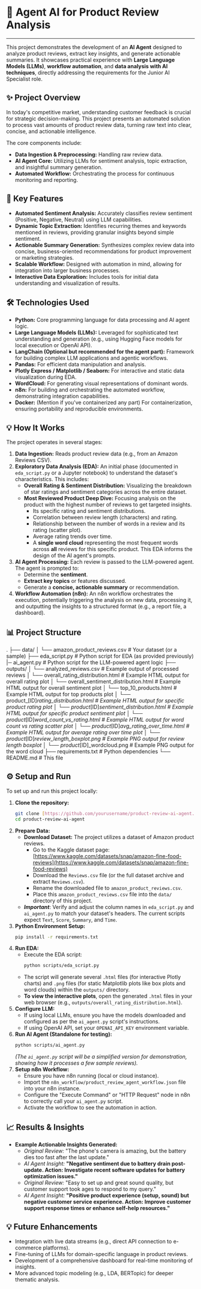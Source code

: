# 🤖 Agent AI for Product Review Analysis

---

This project demonstrates the development of an **AI Agent** designed to analyze product reviews, extract key insights, and generate actionable summaries. It showcases practical experience with **Large Language Models (LLMs)**, **workflow automation**, and **data analysis with AI techniques**, directly addressing the requirements for the Junior AI Specialist role.

## ✨ Project Overview

In today's competitive market, understanding customer feedback is crucial for strategic decision-making. This project presents an automated solution to process vast amounts of product review data, turning raw text into clear, concise, and actionable intelligence.

The core components include:

* **Data Ingestion & Preprocessing:** Handling raw review data.
* **AI Agent Core:** Utilizing LLMs for sentiment analysis, topic extraction, and insightful summary generation.
* **Automated Workflow:** Orchestrating the process for continuous monitoring and reporting.

## 🚀 Key Features

* **Automated Sentiment Analysis:** Accurately classifies review sentiment (Positive, Negative, Neutral) using LLM capabilities.
* **Dynamic Topic Extraction:** Identifies recurring themes and keywords mentioned in reviews, providing granular insights beyond simple sentiment.
* **Actionable Summary Generation:** Synthesizes complex review data into concise, business-oriented recommendations for product improvement or marketing strategies.
* **Scalable Workflow:** Designed with automation in mind, allowing for integration into larger business processes.
* **Interactive Data Exploration:** Includes tools for initial data understanding and visualization of results.

## 🛠️ Technologies Used

* **Python:** Core programming language for data processing and AI agent logic.
* **Large Language Models (LLMs):** Leveraged for sophisticated text understanding and generation (e.g., using Hugging Face models for local execution or OpenAI API).
* **LangChain (Optional but recommended for the agent part):** Framework for building complex LLM applications and agentic workflows.
* **Pandas:** For efficient data manipulation and analysis.
* **Plotly Express / Matplotlib / Seaborn:** For interactive and static data visualization during EDA.
* **WordCloud:** For generating visual representations of dominant words.
* **n8n:** For building and orchestrating the automated workflow, demonstrating integration capabilities.
* **Docker:** (Mention if you've containerized any part) For containerization, ensuring portability and reproducible environments.

## 💡 How It Works

The project operates in several stages:

1.  **Data Ingestion:** Reads product review data (e.g., from an Amazon Reviews CSV).
2.  **Exploratory Data Analysis (EDA):** An initial phase (documented in `eda_script.py` or a Jupyter notebook) to understand the dataset's characteristics. This includes:
    * **Overall Rating & Sentiment Distribution:** Visualizing the breakdown of star ratings and sentiment categories across the entire dataset.
    * **Most Reviewed Product Deep Dive:** Focusing analysis on the product with the highest number of reviews to get targeted insights.
        * Its specific rating and sentiment distributions.
        * Correlation between review length (characters) and rating.
        * Relationship between the number of words in a review and its rating (scatter plot).
        * Average rating trends over time.
        * A **single word cloud** representing the most frequent words across **all** reviews for this specific product.
    This EDA informs the design of the AI agent's prompts.
3.  **AI Agent Processing:** Each review is passed to the LLM-powered agent. The agent is prompted to:
    * Determine the **sentiment**.
    * **Extract key topics** or features discussed.
    * Generate a **concise, actionable summary** or recommendation.
4.  **Workflow Automation (n8n):** An n8n workflow orchestrates the execution, potentially triggering the analysis on new data, processing it, and outputting the insights to a structured format (e.g., a report file, a dashboard).

## 📊 Project Structure

.
├── data/
│   └── amazon_product_reviews.csv  # Your dataset (or a sample)
├── eda_script.py               # Python script for EDA (as provided previously)
|─ ai_agent.py                 # Python script for the LLM-powered agent logic
├── outputs/
│   └── analyzed_reviews.csv        # Example output of processed reviews
│   └── overall_rating_distribution.html # Example HTML output for overall rating plot
│   └── overall_sentiment_distribution.html # Example HTML output for overall sentiment plot
│   └── top_10_products.html        # Example HTML output for top products plot
│   └── product_[ID]_rating_distribution.html # Example HTML output for specific product rating plot
│   └── product_[ID]_sentiment_distribution.html # Example HTML output for specific product sentiment plot
│   └── product_[ID]_word_count_vs_rating.html # Example HTML output for word count vs rating scatter plot
│   └── product_[ID]_avg_rating_over_time.html # Example HTML output for average rating over time plot
│   └── product_[ID]_review_length_boxplot.png # Example PNG output for review length boxplot
│   └── product_[ID]_wordcloud.png # Example PNG output for the word cloud
├── requirements.txt                # Python dependencies
└── README.md                       # This file


## ⚙️ Setup and Run

To set up and run this project locally:

1.  **Clone the repository:**
    ```bash
    git clone [https://github.com/yourusername/product-review-ai-agent.git](https://github.com/yourusername/product-review-ai-agent.git)
    cd product-review-ai-agent
    ```
2.  **Prepare Data:**
    * **Download Dataset:** The project utilizes a dataset of Amazon product reviews.
        * Go to the Kaggle dataset page: [https://www.kaggle.com/datasets/snap/amazon-fine-food-reviews](https://www.kaggle.com/datasets/snap/amazon-fine-food-reviews)
        * Download the `Reviews.csv` file (or the full dataset archive and extract `Reviews.csv`).
        * Rename the downloaded file to `amazon_product_reviews.csv`.
        * Place this `amazon_product_reviews.csv` file into the `data/` directory of this project.
    * **_Important_**: Verify and adjust the column names in `eda_script.py` and `ai_agent.py` to match your dataset's headers. The current scripts expect `Text`, `Score`, `Summary`, and `Time`.
3.  **Python Environment Setup:**
    ```bash
    pip install -r requirements.txt
    ```
4.  **Run EDA:**
    * Execute the EDA script:
        ```bash
        python scripts/eda_script.py
        ```
    * The script will generate several `.html` files (for interactive Plotly charts) and `.png` files (for static Matplotlib plots like box plots and word clouds) within the `outputs/` directory.
    * **To view the interactive plots**, open the generated `.html` files in your web browser (e.g., `outputs/overall_rating_distribution.html`).
5.  **Configure LLM:**
    * If using local LLMs, ensure you have the models downloaded and configured as per the `ai_agent.py` script's instructions.
    * If using OpenAI API, set your `OPENAI_API_KEY` environment variable.
6.  **Run AI Agent (Standalone for testing):**
    ```bash
    python scripts/ai_agent.py
    ```
    *(The `ai_agent.py` script will be a simplified version for demonstration, showing how it processes a few sample reviews).*
7.  **Setup n8n Workflow:**
    * Ensure you have n8n running (local or cloud instance).
    * Import the `n8n_workflow/product_review_agent_workflow.json` file into your n8n instance.
    * Configure the "Execute Command" or "HTTP Request" node in n8n to correctly call your `ai_agent.py` script.
    * Activate the workflow to see the automation in action.

## 📈 Results & Insights

* **Example Actionable Insights Generated:**
    * *Original Review:* "The phone's camera is amazing, but the battery dies too fast after the last update."
    * *AI Agent Insight:* **"Negative sentiment due to battery drain post-update. Action: Investigate recent software updates for battery optimization issues."**
    * *Original Review:* "Easy to set up and great sound quality, but customer support took ages to respond to my query."
    * *AI Agent Insight:* **"Positive product experience (setup, sound) but negative customer service experience. Action: Improve customer support response times or enhance self-help resources."**

## 💡 Future Enhancements

* Integration with live data streams (e.g., direct API connection to e-commerce platforms).
* Fine-tuning of LLMs for domain-specific language in product reviews.
* Development of a comprehensive dashboard for real-time monitoring of insights.
* More advanced topic modeling (e.g., LDA, BERTopic) for deeper thematic analysis.
